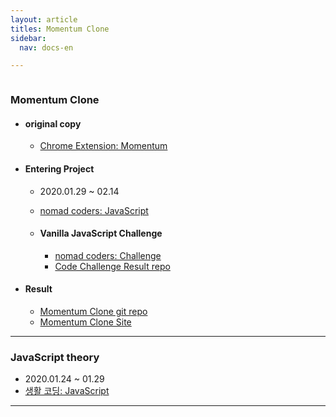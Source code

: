 ```yaml
---
layout: article
titles: Momentum Clone
sidebar:
  nav: docs-en

---
```


<img class="image image--xl" src=""/>



### Momentum Clone

+ #### original copy

  +  [Chrome Extension: Momentum](https://chrome.google.com/webstore/detail/momentum/laookkfknpbbblfpciffpaejjkokdgca?page=1&hl=ko&itemlang=he)



+ #### Entering Project 

  + 2020.01.29 ~ 02.14

  + [nomad coders: JavaScript](https://nomadcoders.co/javascript-for-beginners)

  + #### Vanilla JavaScript Challenge

    + [nomad coders: Challenge](https://nomadcoders.co/vanillajs-challenge)
    + [Code Challenge Result repo](https://github.com/dongsub-joung/banilla)



+ #### Result

  + [Momentum Clone git repo](https://github.com/dongsub-joung/Nomad)
  + [Momentum Clone Site](https://dongsub-joung.github.io/web/result/2020.02.12/index.html)



---

### JavaScript theory

+ 2020.01.24 ~ 01.29
+ [생활 코딩: JavaScript](https://opentutorials.org/course/3085)



---